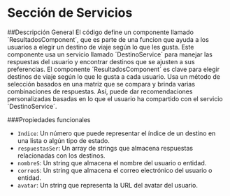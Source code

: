 # Sección de Servicios

##Descripción General
El código define un componente llamado ´ResultadosComponent´, que es parte de una funcion que ayuda a los usuarios a elegir un destino de viaje según lo que les gusta. Este componente usa un servicio llamado ´DestinoService´ para manejar las respuestas del usuario y encontrar destinos que se ajusten a sus preferencias.
El componente ´ResultadosComponent´ es clave para elegir destinos de viaje según lo que le gusta a cada usuario. Usa un método de selección basados en una matriz que se compara y brinda varias combinaciones de respuestas. Así, puede dar recomendaciones personalizadas basadas en lo que el usuario ha compartido con el servicio ´DestinoService´.

###Propiedades funcionales
- `Indice`: Un número que puede representar el índice de un destino en una lista o algún tipo de estado.
- ` respuestasSer `: Un array de strings que almacena respuestas relacionadas con los destinos.
- ` nombreS `: Un string que almacena el nombre del usuario o entidad.
- ` correoS `: Un string que almacena el correo electrónico del usuario o entidad.
- ` avatar `: Un string que representa la URL del avatar del usuario.
